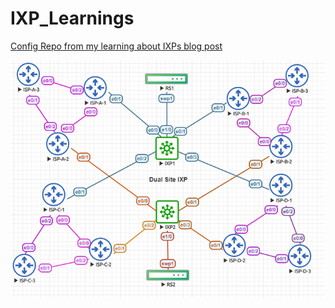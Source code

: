 # IXP_Learnings

[Config Repo from my learning about IXPs blog post](https://juliopdx.com/2021/08/29/my-journey-learning-about-internet-exchange-points-ixps/)

![IXP Topology](./pics/IXP.PNG)